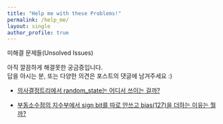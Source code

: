 ```yaml
---
title: "Help me with these Problems!"
permalink: /help_me/
layout: single
author_profile: true
---
```


미해결 문제들(Unsolved Issues)

아직 깔끔하게 해결못한 궁금증입니다.   
답을 아시는 분, 또는 다양한 의견은 포스트의 댓글에 남겨주세요 :)


- [의사결정트리에서 random_state는 어디서 쓰이는 걸까?](https://username-jm.github.io/machine%20learning/Decision-Tree/)

- [부동소수점의 지수부에서 sign bit를 따로 안쓰고 bias(127)을 더하는 이유는 뭘까?](https://username-jm.github.io/it%20information/floating-point/)
